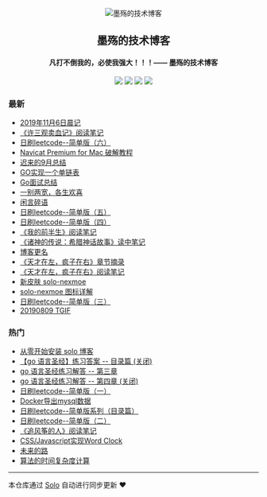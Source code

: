 <p align="center"><img alt="墨殇的技术博客" src="https://img.hacpai.com/file/2019/08/%E5%9C%86%E5%BA%95-4f20ebb2.png?imageView2/2/interlace/1/format/webp"></p><h2 align="center">
墨殇的技术博客
</h2>

<h4 align="center">凡打不倒我的，必使我强大！！！—— 墨殇的技术博客</h4>
<p align="center"><a title="墨殇的技术博客" target="_blank" href="https://github.com/InkDP/solo-blog"><img src="https://img.shields.io/github/last-commit/InkDP/solo-blog.svg?style=flat-square&color=FF9900"></a>
<a title="GitHub repo size in bytes" target="_blank" href="https://github.com/InkDP/solo-blog"><img src="https://img.shields.io/github/repo-size/InkDP/solo-blog.svg?style=flat-square"></a>
<a title="Solo Version" target="_blank" href="https://github.com/b3log/solo/releases"><img src="https://img.shields.io/badge/solo-3.6.7-f1e05a.svg?style=flat-square&color=blueviolet"></a>
<a title="Hits" target="_blank" href="https://github.com/b3log/hits"><img src="https://hits.b3log.org/InkDP/solo-blog.svg"></a></p>

### 最新

* [2019年11月6日晨记](https://www.inkdp.cn/articles/2019/11/06/1572999448123.html)
* [《许三观卖血记》阅读笔记](https://www.inkdp.cn/articles/2019/10/31/1572508975114.html)
* [日刷leetcode--简单版（六）](https://www.inkdp.cn/leetcode6.html)
* [Navicat Premium for Mac 破解教程](https://www.inkdp.cn/articles/2019/10/24/1571890488789.html)
* [迟来的9月总结](https://www.inkdp.cn/articles/2019/10/13/1570960015377.html)
* [GO实现一个单链表](https://www.inkdp.cn/articles/2019/09/26/1569488898577.html)
* [Go面试总结](https://www.inkdp.cn/articles/2019/09/25/1569402355322.html)
* [一别两宽，各生欢喜](https://www.inkdp.cn/articles/2019/09/21/1569077915744.html)
* [闲言碎语](https://www.inkdp.cn/articles/2019/09/19/1568902818001.html)
* [日刷leetcode--简单版（五）](https://www.inkdp.cn/leetcode5.html)
* [日刷leetcode--简单版（四）](https://www.inkdp.cn/leetcode4.html)
* [《我的前半生》阅读笔记](https://www.inkdp.cn/articles/2019/08/31/1567227232395.html)
* [《诸神的传说：希腊神话故事》读中笔记](https://www.inkdp.cn/articles/2019/08/29/1567093295295.html)
* [博客更名](https://www.inkdp.cn/InkDP)
* [《天才在左，疯子在右》章节摘录](https://www.inkdp.cn/articles/2019/08/23/1566551996115.html)
* [《天才在左，疯子在右》阅读笔记](https://www.inkdp.cn/articles/2019/08/23/1566551837849.html)
* [新皮肤 solo-nexmoe](https://www.inkdp.cn/articles/2019/08/23/1566468138289.html)
* [solo-nexmoe 图标详解](https://www.inkdp.cn/articles/2019/08/23/1566548785550.html)
* [日刷leetcode--简单版（三）](https://www.inkdp.cn/leetcode3.html)
* [20190809 TGIF](https://www.inkdp.cn/articles/2019/08/09/1565315193270.html)

### 热门

* [从零开始安装 solo 博客](https://www.inkdp.cn/articles/2019/08/06/1565021931775.html)
* [【go 语言圣经】练习答案 -- 目录篇 (关闭)](https://www.inkdp.cn/articles/2019/06/16/1560663440490.html)
* [go 语言圣经练习解答 -- 第三章](https://www.inkdp.cn/articles/2019/06/10/1560159392016.html)
* [go 语言圣经练习解答 -- 第四章 (关闭)](https://www.inkdp.cn/articles/2019/06/12/1560331304695.html)
* [日刷leetcode--简单版（一）](https://www.inkdp.cn/leetcode1.html)
* [Docker导出mysql数据](https://www.inkdp.cn/articles/2019/06/11/1560267833958.html)
* [日刷leetcode--简单版系列（目录篇）](https://www.inkdp.cn/leetcode.html)
* [日刷leetcode--简单版（二）](https://www.inkdp.cn/leetcode2.html)
* [《追风筝的人》阅读笔记](https://www.inkdp.cn/articles/2019/07/30/1564419665414.html)
* [CSS/Javascript实现Word Clock](https://www.inkdp.cn/articles/2019/06/02/1559477290334.html)
* [未来的路](https://www.inkdp.cn/articles/2019/06/07/1559921813174.html)
* [算法的时间复杂度计算](https://www.inkdp.cn/articles/2019/08/03/1564826524260.html)



---

本仓库通过 [Solo](https://github.com/b3log/solo) 自动进行同步更新 ❤️ 